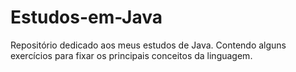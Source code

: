# Estudos-em-Java
Repositório dedicado aos meus estudos de Java. Contendo alguns exercícios para fixar os principais conceitos da linguagem.
